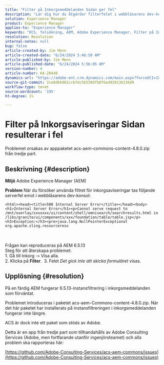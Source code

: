 ```yaml
---
title: "Filter på Inkorgsmeddelanden Sidan ger fel"
description: "Lär dig hur du åtgärdar filterfelet i webbläsarens dev-konsol när du försöker använda filtret för inkorgsmeddelanden."
solution: Experience Manager
product: Experience Manager
applies-to: "Experience Manager"
keywords: "KCS, felsökning, AEM, Adobe Experience Manager, Filter på Inbox Notifications Page, Error, acs-aem-commons-content-4.8.0.zip"
resolution: Resolution
internal-notes: null
bug: false
article-created-by: Jim Menn
article-created-date: "6/24/2024 5:46:50 AM"
article-published-by: Jim Menn
article-published-date: "6/24/2024 5:56:05 AM"
version-number: 4
article-number: KA-20440
dynamics-url: "https://adobe-ent.crm.dynamics.com/main.aspx?forceUCI=1&pagetype=entityrecord&etn=knowledgearticle&id=5e4eae23-ed31-ef11-8409-000d3a5a67ba"
source-git-commit: 2ce8dbb962ccb7dc56530dfb0f6ad920136336d9
workflow-type: tm+mt
source-wordcount: '195'
ht-degree: 1%

---
```


# Filter på Inkorgsaviseringar Sidan resulterar i fel


Problemet orsakas av apppaketet acs-aem-commons-content-4.8.0.zip från tredje part.

## Beskrivning {#description}


<b>Miljö</b>
Adobe Experience Manager (AEM)

<b>Problem</b>
När du försöker använda filtret för inkorgsaviseringar tas följande serverfel emot i webbläsarens dev-konsol:


```
<html><head><title>500 Internal Server Error</title></head><body><h1>Internal Server Error</h1><p>Cannot serve request to /mnt/overlay/xxxxxxx/ui/content/shell/omnisearch/searchresults.html in /libs/granite/ui/components/xxx/foundation/table/table.jsp</p><h3>Exception:</h3><pre>java.lang.NullPointerExceptionat org.apache.sling.resourcereso
```

<br> <br>Frågan kan reproduceras på AEM 6.5.13<br>Steg för att återskapa problemet:<br>1. Gå till Inkorg -`>`  Visa alla.<br>2. Klicka på <b>Filter</b>. 
3. Felet *Det gick inte att skicka formuläret* visas.

## Upplösning {#resolution}


På en färdig AEM fungerar 6.5.13-instansfiltrering i inkorgsmeddelanden som förväntat.

Problemet introduceras i paketet acs-aem-Commons-content-4.8.0.zip. När det här paketet har installerats på instansfiltreringen i inkorgsmeddelanden fungerar inte längre.

ACS är dock inte ett paket som stöds av Adobe.

Detta är en app från tredje part som tillhandahålls av Adobe Consulting Services (Adobe, men fortfarande utanför ingenjörsteamet) och alla problem ska rapporteras här:

[https://github.com/Adobe-Consulting-Services/acs-aem-commons/issues](https://github.com/Adobe-Consulting-Services/acs-aem-commons/issues)
